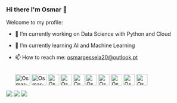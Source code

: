 ### Hi there I'm Osmar 👋

Welcome to my profile:

- 🔭 I’m currently working on Data Science with Python and Cloud
- 🌱 I’m currently learning AI and Machine Learning
- 📫 How to reach me: osmarpessela20@outlook.pt

  <div style="display: inline_block"><br>
  <img align="center" alt="Osmar-C" height="30" width="40" img src="https://cdn.jsdelivr.net/gh/devicons/devicon/icons/c/c-original.svg" />
  <img align="center" alt="Osmar-Python" height="30" width="40" img src="https://cdn.jsdelivr.net/gh/devicons/devicon/icons/python/python-original.svg" />
   <img align="center" alt="Osmar-Vi" height="30" with="40" src="https://cdn.jsdelivr.net/gh/devicons/devicon/icons/vscode/vscode-original.svg" />
   <img align="center" alt="Osmar-Sql" height ="30" with="40" src="https://cdn.jsdelivr.net/gh/devicons/devicon/icons/mysql/mysql-original-wordmark.svg" />
   <img align="center" alt="Osmar-juoyter" height ="30" with="40" src="https://cdn.jsdelivr.net/gh/devicons/devicon/icons/jupyter/jupyter-original.svg" />
    <img align="center" alt="Osmar-pandas" height ="30" img src="https://cdn.jsdelivr.net/gh/devicons/devicon/icons/pandas/pandas-original.svg" />
      <img align="center" alt="Osmar-anaconda" height ="30" img src="https://cdn.jsdelivr.net/gh/devicons/devicon/icons/anaconda/anaconda-original.svg" />
      <img align="center" alt="Osmar-R" height ="30" img src="https://cdn.jsdelivr.net/gh/devicons/devicon/icons/r/r-original.svg" />
         <img align="center" alt="Osmar-Tensor" height ="30" img src="https://cdn.jsdelivr.net/gh/devicons/devicon/icons/opencv/opencv-original.svg" />
           <img align="center" alt="Osmar-CV" height ="30" img src="https://cdn.jsdelivr.net/gh/devicons/devicon/icons/opencv/opencv-original.svg" />
             
          
               
          
</div>

  <div> 
  <a href="https://instagram.com/osmarpessela" target="_blank"><img src="https://img.shields.io/badge/-Instagram-%23E4405F?style=for-the-badge&logo=instagram&logoColor=white" target="_blank"></a>
 <a href="https://discord.gg/osmarpessela#0595" target="_blank"><img src="https://img.shields.io/badge/Discord-7289DA?style=for-the-badge&logo=discord&logoColor=white" target="_blank"></a> 
  <a href="https://www.linkedin.com/in/osmar-pessela-333bab173" target="_blank"><img src="https://img.shields.io/badge/-LinkedIn-%230077B5?style=for-the-badge&logo=linkedin&logoColor=white" target="_blank"></a> 

 
</div>
